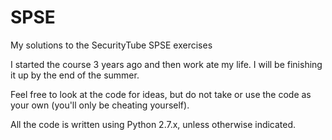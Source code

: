 # SPSE
My solutions to the SecurityTube SPSE exercises

I started the course 3 years ago and then work ate my life.  I will be finishing it up by the end of the summer.

Feel free to look at the code for ideas, but do not take or use the code as your own (you'll only be cheating yourself).

All the code is written using Python 2.7.x, unless otherwise indicated.
